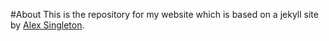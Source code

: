 #About
This is the repository for my website which is based on a jekyll site by [Alex Singleton](http://www.alex-singleton.com/software/2014/01/03/Swappping-From-Wordpress-to-Jekyll/).

